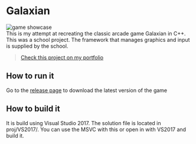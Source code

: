 # Galaxian
![game showcase](resources/docs/game.gif)  
This is my attempt at recreating the classic arcade game Galaxian in C++. This was a school project. The framework that manages graphics and input is supplied by the school.

> [Check this project on my portfolio](https://angelo.netlify.com/project/galaxian/)

## How to run it
Go to the [release page](https://github.com/antjowie/Galaxian/releases) to download the latest version of the game

## How to build it
It is build using Visual Studio 2017. The solution file is located in proj/VS2017/. You can use the MSVC with this or open in with VS2017 and build it. 